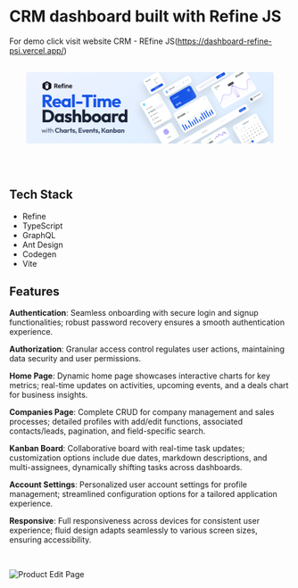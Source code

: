 # CRM dashboard built with Refine JS 

For demo click visit website CRM - REfine JS(https://dashboard-refine-psi.vercel.app/)

<div align="center" style="margin: 30px;">
    <a href="https://refine.dev">
    <img alt="refine logo" src="./src/images/Dashboard-refine.png">
    </a>
</div>
<br/>

## Tech Stack

- Refine
- TypeScript
- GraphQL
- Ant Design
- Codegen
- Vite


## Features

**Authentication**: Seamless onboarding with secure login and signup functionalities; robust password recovery ensures a smooth authentication experience.

**Authorization**: Granular access control regulates user actions, maintaining data security and user permissions.

**Home Page**: Dynamic home page showcases interactive charts for key metrics; real-time updates on activities, upcoming events, and a deals chart for business insights.

**Companies Page**: Complete CRUD for company management and sales processes; detailed profiles with add/edit functions, associated contacts/leads, pagination, and field-specific search.

**Kanban Board**: Collaborative board with real-time task updates; customization options include due dates, markdown descriptions, and multi-assignees, dynamically shifting tasks across dashboards.

**Account Settings**: Personalized user account settings for profile management; streamlined configuration options for a tailored application experience.

**Responsive**: Full responsiveness across devices for consistent user experience; fluid design adapts seamlessly to various screen sizes, ensuring accessibility.

<br>

![Product Edit Page](https://refine.ams3.cdn.digitaloceanspaces.com/example-readmes/CRM-Minimal/crm-demo.gif "Demo GIF")

<br>

